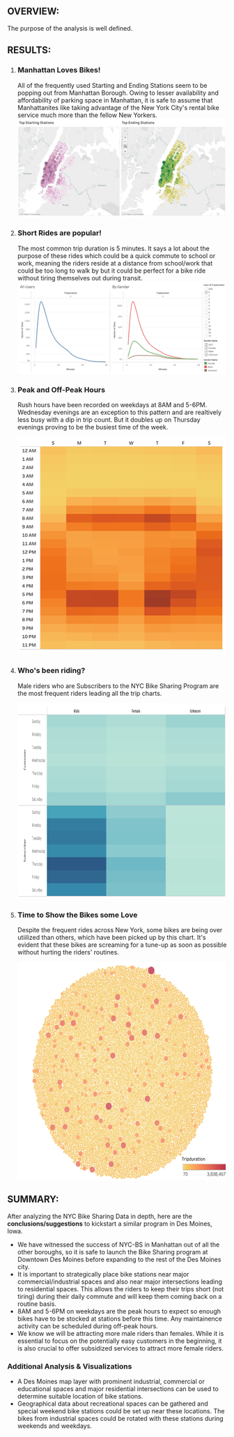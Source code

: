 <h2>OVERVIEW:</h2>
<p>The purpose of the analysis is well defined.</p>

<h2>RESULTS:</h2>
<ol>
    <li>
        <h3>Manhattan Loves Bikes!</h3>
        <p>All of the frequently used Starting and Ending Stations seem to be popping out from Manhattan Borough. Owing to lesser availability and affordability of parking space in Manhattan, it is safe to assume that Manhattanites like taking advantage of the New York City's rental bike service much more than the fellow New Yorkers.
        <img src='https://github.com/yazhcodes/bikesharing/blob/main/Resources/Images/Top%20Stations.png'></img>
    </li>
    <li>
        <h3>Short Rides are popular!</h3>
        <p> The most common trip duration is 5 minutes. It says a lot about the purpose of these rides which could be a quick commute to school or work, meaning the riders reside at a distance from school/work that could be too long to walk by but it could be perfect for a bike ride without tiring themselves out during transit.
        <img src='https://github.com/yazhcodes/bikesharing/blob/main/Resources/Images/Trip%20Duration.png'></img>
    </li>
    <li>
        <h3>Peak and Off-Peak Hours</h3>
        <p>Rush hours have been recorded on weekdays at 8AM and 5-6PM. Wednesday evenings are an exception to this pattern and are realtively less busy with a dip in trip count. But it doubles up on Thursday evenings proving to be the busiest time of the week.</p>
        <div align='center'>
            <img src='https://github.com/yazhcodes/bikesharing/blob/main/Resources/Images/Daily%20Trips%20by%20Hour.png' width=500 height=500></img>
        </div>
    </li>
    <li>
        <h3>Who's been riding?</h3>
        <p>Male riders who are Subscribers to the NYC Bike Sharing Program are the most frequent riders leading all the trip charts.</p>
        <div align='center'>
            <img src='https://github.com/yazhcodes/bikesharing/blob/main/Resources/Images/Daily%20Trips%20by%20User.png' width=700 height=450></img>
        </div>
    </li>
    <li>
        <h3>Time to Show the Bikes some Love</h3>
        <p>Despite the frequent rides across New York, some bikes are being over utiilized than others, which have been picked up by this chart. It's evident that these bikes are screaming for a tune-up as soon as possible without hurting the riders' routines.</p>
        <div align='center'>
            <img src='https://github.com/yazhcodes/bikesharing/blob/main/Resources/Images/Bike%20Utilization.png' width=600 height=500></img>
        </div>
    </li>
</ol>

<h2>SUMMARY:</h2>
    <p>After analyzing the NYC Bike Sharing Data in depth, here are the <strong>conclusions/suggestions</strong> to kickstart a similar program in Des Moines, Iowa.</p>
    <ul>
        <li>We have witnessed the success of NYC-BS in Manhattan out of all the other boroughs, so it is safe to launch the Bike Sharing program at Downtown Des Moines before expanding to the rest of the Des Moines city.</li>
        <li>It is important to strategically place bike stations near major commercial/industrial spaces and also near major intersections leading to residential spaces. This allows the riders to keep their trips short (not tiring) during their daily commute and will keep them coming back on a routine basis.</li>
        <li>8AM and 5-6PM on weekdays are the peak hours to expect so enough bikes have to be stocked at stations before this time. Any maintainence activity can be scheduled during off-peak hours.</li>
        <li>We know we will be attracting more male riders than females. While it is essential to focus on the potentially easy customers in the beginning, it is also crucial to offer subsidized services to attract more female riders.</li>
    </ul>
    <h3>Additional Analysis & Visualizations</h3>
        <ul>
        <li>A Des Moines map layer with prominent industrial, commercial or educational spaces and major residential intersections can be used to determine suitable location of bike stations.</li>
        <li>Geographical data about recreational spaces can be gathered and special weekend bike stations could be set up near these locations. The bikes from industrial spaces could be rotated with these stations during weekends and weekdays.</li>
        </ul>
